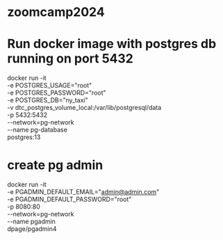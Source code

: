 # zoomcamp2024

# Run docker image with postgres db running on port 5432

docker run -it \
-e POSTGRES_USAGE="root" \
-e POSTGRES_PASSWORD="root" \
-e POSTGRES_DB="ny_taxi" \
-v dtc_postgres_volume_local:/var/lib/postgresql/data \
-p 5432:5432 \
--network=pg-network \
--name pg-database \
postgres:13

# create pg admin

docker run -it \
-e PGADMIN_DEFAULT_EMAIL="admin@admin.com" \
-e PGADMIN_DEFAULT_PASSWORD="root" \
-p 8080:80 \
--network=pg-network \
--name pgadmin \
dpage/pgadmin4
